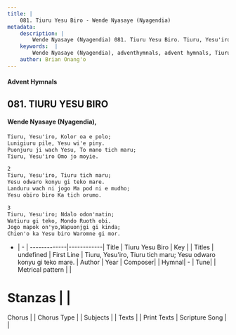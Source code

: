 ```yaml
---
title: |
    081. Tiuru Yesu Biro - Wende Nyasaye (Nyagendia)
metadata:
    description: |
        Wende Nyasaye (Nyagendia) 081. Tiuru Yesu Biro. Tiuru, Yesu'iro, Tiuru tich maru; Yesu odwaro konyu gi teko mare. Landuru wach ni jogo Ma pod ni e mudho; Yesu obiro biro Ka tich orumo.  
    keywords:  |
        Wende Nyasaye (Nyagendia), adventhymnals, advent hymnals, Tiuru Yesu Biro, Tiuru, Yesu'iro, Tiuru tich maru; Yesu odwaro konyu gi teko mare.. 
    author: Brian Onang'o
---
```


#### Advent Hymnals
## 081. TIURU YESU BIRO
####  Wende Nyasaye (Nyagendia),

```txt
Tiuru, Yesu'iro, Kolor oa e polo;
Lunigiuru pile, Yesu wi'e piny.
Puonjuru ji wach Yesu, To mano tich maru;
Tiuru, Yesu'iro Omo jo moyie.

2
Tiuru, Yesu'iro, Tiuru tich maru;
Yesu odwaro konyu gi teko mare.
Landuru wach ni jogo Ma pod ni e mudho;
Yesu obiro biro Ka tich orumo.

3
Tiuru, Yesu'iro; Ndalo odon'matin;
Watiuru gi teko, Mondo Ruoth obi.
Jogo mapok on'yo,Wapuonjgi gi kinda;
Chien'o ka Yesu biro Waromne gi mor.


```

- |   -  |
-------------|------------|
Title | Tiuru Yesu Biro |
Key |  |
Titles | undefined |
First Line | Tiuru, Yesu'iro, Tiuru tich maru; Yesu odwaro konyu gi teko mare. |
Author | 
Year | 
Composer| |
Hymnal|  - |
Tune|  |
Metrical pattern | |
# Stanzas |  |
Chorus |  |
Chorus Type |  |
Subjects | |
Texts |  |
Print Texts | 
Scripture Song |  |
    

